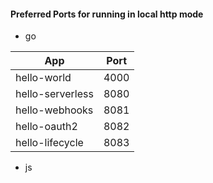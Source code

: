 #### Preferred Ports for running in local http mode

- go

| App | Port |
| --- | --- |
| hello-world | 4000 |
| hello-serverless | 8080 |
| hello-webhooks | 8081 |
| hello-oauth2 | 8082 |
| hello-lifecycle | 8083 |

- js
